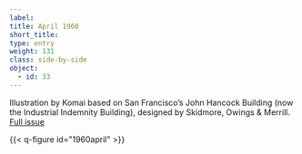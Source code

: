 ```yaml
---
label: 
title: April 1960
short_title:
type: entry
weight: 131
class: side-by-side
object:
  - id: 33
---
```


Illustration by Komai based on San Francisco’s John Hancock Building (now the Industrial Indemnity Building), designed by Skidmore, Owings & Merrill.
[Full issue](https://usmodernist.org/AF/AF-1960-04.PDF)

{{< q-figure id="1960april" >}}
